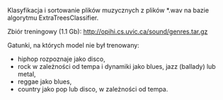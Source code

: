 Klasyfikacja i sortowanie plików muzycznych z plików *.wav na bazie algorytmu ExtraTreesClassifier.

Zbiór treningowy (1.1 Gb):
http://opihi.cs.uvic.ca/sound/genres.tar.gz

Gatunki, na których model nie był trenowany:
- hiphop rozpoznaje jako disco, 
- rock w zależności od tempa i dynamiki jako blues, jazz (ballady) lub metal,
- reggae jako blues,
- country jako pop lub disco, w zależności od tempa.
